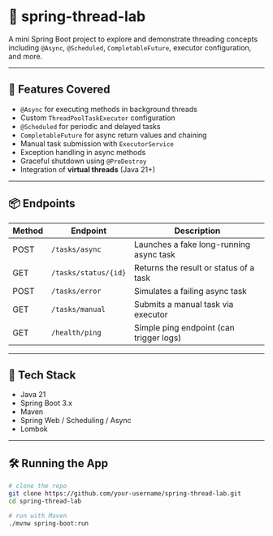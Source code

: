 # 🧵 spring-thread-lab

A mini Spring Boot project to explore and demonstrate threading concepts including `@Async`, `@Scheduled`, `CompletableFuture`, executor configuration, and more.

---


## 🚀 Features Covered

- `@Async` for executing methods in background threads
- Custom `ThreadPoolTaskExecutor` configuration
- `@Scheduled` for periodic and delayed tasks
- `CompletableFuture` for async return values and chaining
- Manual task submission with `ExecutorService`
- Exception handling in async methods
- Graceful shutdown using `@PreDestroy`
- Integration of **virtual threads** (Java 21+)

---

## 📦 Endpoints

| Method | Endpoint               | Description                              |
|--------|------------------------|------------------------------------------|
| POST   | `/tasks/async`         | Launches a fake long-running async task  |
| GET    | `/tasks/status/{id}`   | Returns the result or status of a task   |
| POST   | `/tasks/error`         | Simulates a failing async task           |
| GET    | `/tasks/manual`        | Submits a manual task via executor       |
| GET    | `/health/ping`         | Simple ping endpoint (can trigger logs)  |

---

## 🧰 Tech Stack

- Java 21
- Spring Boot 3.x
- Maven
- Spring Web / Scheduling / Async
-  Lombok

---

## 🛠️ Running the App

```bash
# clone the repo
git clone https://github.com/your-username/spring-thread-lab.git
cd spring-thread-lab

# run with Maven
./mvnw spring-boot:run
```
